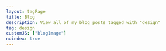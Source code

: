 ```yaml
---
layout: tagPage
title: Blog
description: View all of my blog posts tagged with "design"
tag: design
customJS: ["blogImage"]
noindex: true
---
```

